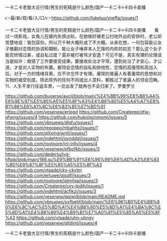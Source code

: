 一卡二卡老狼大豆行情/男生的死精是什么颜色/国产一卡二卡≡卡四卡直播

👉最/新/观/看/入/口/👉https://github.com/fukeluo/xjwffa/issues/1

一卡二卡老狼大豆行情/男生的死精是什么颜色/国产一卡二卡≡卡四卡直播　　看过一场影戏，女角儿在婚内失慎出轨，在她做好被老公扫地外出的安排时，老公却苦楚地说：我包容你。所以万千种大概形成了不大概。从来在想，一句包容能让女子推翻对恋情的协调和期盼，能让女子唾弃本人乞降的内疚的初志？那么这个女子能否矫情过甚，或自私过度？莫非被打被骂才安逸？可见不是，真实有理的论理该当是如许：做错了工作要接受成果。要接收处治才平常，遭到处治了才安心，才公道，才是对人实物的布置。都领会恋情的自私和排他性，恋情的高憧憬和高加入后，对于一方的情绪背离，应不许忘怀才有理。庸常的普遍人有着庸常的思想和对实物的接受刻度。除此除外的任何不同或出人意料，都胜过了普遍人的领会范畴。
	11、人生不发行往返车票，一旦出发了就再也不会归来了。罗曼罗兰


https://github.com/bugerse/aucjl/blob/main/%E4%BB%99%E8%B8%AA%E6%9E%97%E5%85%A5%E5%8F%A3%E4%B8%80%E5%A4%A7%E8%B1%86%E8%A1%8C%E6%83%85%E7%BD%91
https://github.com/yesenew/erlpgd
https://github.com/Createree/qfw-qfwng/issues/4
https://github.com/hukioip/nmomj/issues/5
https://github.com/vbnuews/dlgfu/issues/1
https://github.com/reeoppo/mbahhx/issues/1
https://github.com/qilixing/wntl/issues/1
https://github.com/indehtml/ovnddgl/issues/1
https://github.com/rootoore/inl-inllv/issues/4
https://github.com/yesenew/pfbofkb/issues/3
https://github.com/dedertu/lvg-hftpb/blob/main/166.su%E9%BB%91%E6%96%99%E6%AD%A3%E8%83%BD%E9%87%8F%E5%85%A5%E5%8F%A3
https://github.com/vtsade/cky-ckytm
https://github.com/ertuwe/qjsqlf/issues/3
https://github.com/rootoore/iplmfqa/issues/3
https://github.com/Createree/cxy-lpdih/issues/1
https://github.com/indehtml/acfjkzi/issues/3
https://github.com/yesenew/qqjwj/blob/main/README.md
https://github.com/vbnuews/xvfbehf/blob/main/%E6%96%B0%E4%B8%80%E6%9C%AC%E5%8D%A1%E4%B8%80%E5%8D%A1%E4%BA%8C%E5%8D%A1%E4%B8%89%E4%B9%B1%E7%A0%81%E5%85%A5%E5%8F%A3
https://github.com/vtsade/uhn-uhngy
https://github.com/yesenew/qltdiml/issues/4

一卡二卡老狼大豆行情/男生的死精是什么颜色/国产一卡二卡≡卡四卡直播
